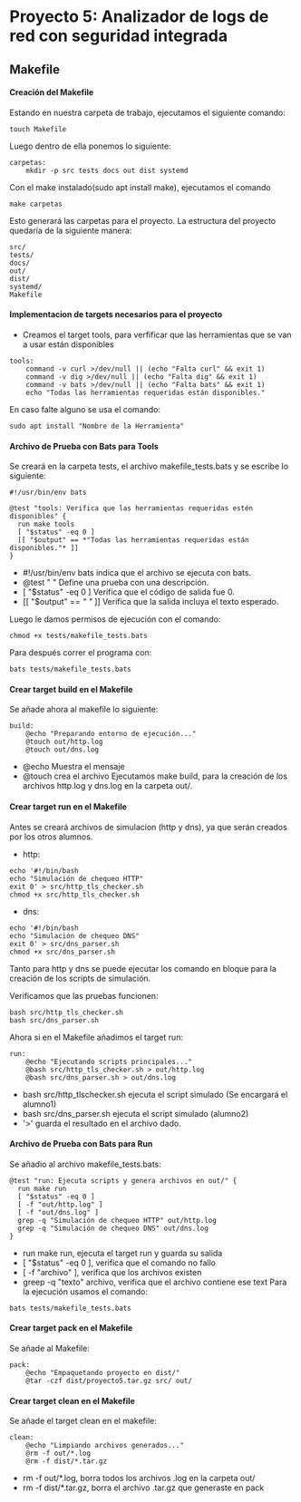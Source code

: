 # Proyecto 5: Analizador de logs de red con seguridad integrada
## Makefile
#### Creación del Makefile
Estando en nuestra carpeta de trabajo, ejecutamos el siguiente comando:
```
touch Makefile
```
Luego dentro de ella ponemos lo siguiente:
```
carpetas:
	mkdir -p src tests docs out dist systemd
```
Con el make instalado(sudo apt install make), ejecutamos el comando 
```
make carpetas
```
Esto generará las carpetas para el proyecto. La estructura del proyecto quedaría de la siguiente manera:
```
src/
tests/
docs/
out/
dist/
systemd/
Makefile
```
#### Implementacion de targets necesarios para el proyecto
- Creamos el target tools, para verfificar que las herramientas que se van a usar están disponibles
```
tools:
	command -v curl >/dev/null || (echo "Falta curl" && exit 1)
	command -v dig >/dev/null || (echo "Falta dig" && exit 1)
	command -v bats >/dev/null || (echo "Falta bats" && exit 1)
	echo "Todas las herramientas requeridas están disponibles."
```
En caso falte alguno se usa el comando:
```
sudo apt install "Nombre de la Herramienta"
```
#### Archivo de Prueba con Bats para Tools
Se creará en la carpeta tests, el archivo makefile_tests.bats y se escribe lo siguiente:
```
#!/usr/bin/env bats

@test "tools: Verifica que las herramientas requeridas estén disponibles" {
  run make tools
  [ "$status" -eq 0 ]
  [[ "$output" == *"Todas las herramientas requeridas están disponibles."* ]]
}
```
- #!/usr/bin/env bats indica que el archivo se ejecuta con bats.
- @test " " Define una prueba con una descripción.
- [ "$status" -eq 0 ] Verifica que el código de salida fue 0.
- [[ "$output" == *" "* ]] Verifica que la salida incluya el texto esperado.

Luego le damos permisos de ejecución con el comando:
```
chmod +x tests/makefile_tests.bats
```
Para después correr el programa con:
```
bats tests/makefile_tests.bats
```
#### Crear target build en el Makefile
Se añade ahora al makefile lo siguiente:
```
build:
	@echo "Preparando entorno de ejecución..."
	@touch out/http.log
	@touch out/dns.log
```
- @echo Muestra el mensaje
- @touch crea el archivo
Ejecutamos make build, para la creación de los archivos http.log y dns.log en la carpeta out/.
#### Crear target run en el Makefile
Antes se creará archivos de simulacion (http y dns), ya que serán creados por los otros alumnos.
- http:
```
echo '#!/bin/bash
echo "Simulación de chequeo HTTP"
exit 0' > src/http_tls_checker.sh
chmod +x src/http_tls_checker.sh
```
- dns:
```
echo '#!/bin/bash
echo "Simulación de chequeo DNS"
exit 0' > src/dns_parser.sh
chmod +x src/dns_parser.sh
```
Tanto para http y dns se puede ejecutar los comando en bloque para la creación de los scripts de simulación.

Verificamos que las pruebas funcionen:
```
bash src/http_tls_checker.sh
bash src/dns_parser.sh
```
Ahora si en el Makefile añadimos el target run:
```
run:
	@echo "Ejecutando scripts principales..."
	@bash src/http_tls_checker.sh > out/http.log
	@bash src/dns_parser.sh > out/dns.log
```
- bash src/http_tlschecker.sh ejecuta el script simulado (Se encargará el alumno1)
- bash src/dns_parser.sh ejecuta el script simulado (alumno2)
- '>' guarda el resultado en el archivo dado.
#### Archivo de Prueba  con Bats para Run
Se añadio al archivo makefile_tests.bats:
```
@test "run: Ejecuta scripts y genera archivos en out/" {
  run make run
  [ "$status" -eq 0 ]
  [ -f "out/http.log" ]
  [ -f "out/dns.log" ]
  grep -q "Simulación de chequeo HTTP" out/http.log
  grep -q "Simulación de chequeo DNS" out/dns.log
}
```
- run make run, ejecuta el target run y guarda su salida
- [ "$status" -eq 0 ], verifica que el comando no fallo
- [ -f "archivo" ], verifica que los archivos existen
- greep -q "texto" archivo, verifica que el archivo contiene ese text
Para la ejecución usamos el comando:
```
bats tests/makefile_tests.bats
```
#### Crear target pack en el Makefile
Se añade al Makefile:
```
pack:
	@echo "Empaquetando proyecto en dist/"
	@tar -czf dist/proyecto5.tar.gz src/ out/
```
#### Crear target clean en el Makefile
Se añade el target clean en el makefile:
```
clean:
	@echo "Limpiando archivos generados..."
	@rm -f out/*.log
	@rm -f dist/*.tar.gz
```
- rm -f out/*.log, borra todos los archivos .log en la carpeta out/
- rm -f dist/*.tar.gz, borra el archivo .tar.gz que generaste en pack